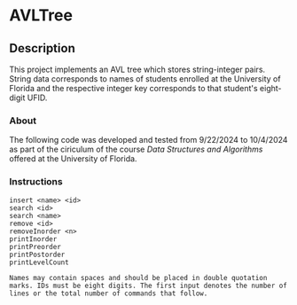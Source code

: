 # AVLTree

## Description

This project implements an AVL tree which stores string-integer pairs. String data corresponds to names of students enrolled at the University of Florida and the respective integer key corresponds to that student's eight-digit UFID.

### About

The following code was developed and tested from 9/22/2024 to 10/4/2024 as part of the ciriculum of the course *Data Structures and Algorithms* offered at the University of Florida.

### Instructions

    insert <name> <id>
    search <id>
    search <name>
    remove <id>
    removeInorder <n>
    printInorder
    printPreorder
    printPostorder
    printLevelCount

    Names may contain spaces and should be placed in double quotation marks. IDs must be eight digits. The first input denotes the number of lines or the total number of commands that follow.